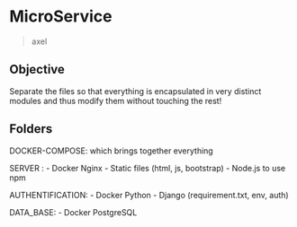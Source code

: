 # MicroService

> axel

## Objective

Separate the files so that everything is encapsulated in very distinct modules and thus modify them without touching the rest!

## Folders

DOCKER-COMPOSE: which brings together everything

SERVER :
    - Docker Nginx
    - Static files (html, js, bootstrap)
    - Node.js to use npm

AUTHENTIFICATION:
    - Docker Python
    - Django (requirement.txt, env, auth)

DATA_BASE:
    - Docker PostgreSQL